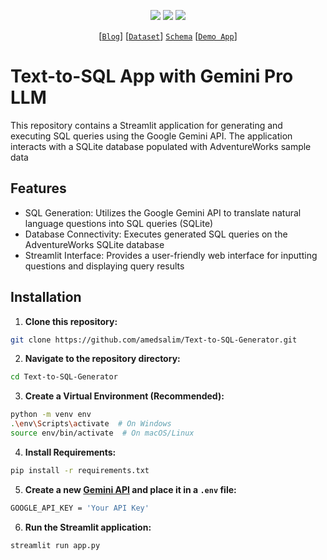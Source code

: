 <p align= "center">
<img src="https://hits.sh/github.com/amedsalim/Text-to-SQL-Generator.git.svg?label=views&color=fe7d37">
<img src="https://img.shields.io/badge/PYTHON-3.9-orange">
<img src="https://img.shields.io/badge/Apache-2.0 license--3.0-orange">
</p>

<div align="center">
  
[[`Blog`](https://amedsalim.github.io/posts/Text-to-SQL)] [[`Dataset`](https://www.kaggle.com/datasets/ukveteran/adventure-works)] [`Schema`](https://amedsalim.github.io/assets/img/RDBMS/img1.png) [[`Demo App`](https://text-to-sql-generator.streamlit.app/)]
  
</div>

# Text-to-SQL App with Gemini Pro LLM

This repository contains a Streamlit application for generating and executing SQL queries using the Google Gemini API. The application interacts with a SQLite database populated with AdventureWorks sample data

## Features
- SQL Generation: Utilizes the Google Gemini API to translate natural language questions into SQL queries (SQLite)
- Database Connectivity: Executes generated SQL queries on the AdventureWorks SQLite database
- Streamlit Interface: Provides a user-friendly web interface for inputting questions and displaying query results

## Installation
1. **Clone this repository:**

```bash
git clone https://github.com/amedsalim/Text-to-SQL-Generator.git
```
2. **Navigate to the repository directory:**

```bash
cd Text-to-SQL-Generator
```
3. **Create a Virtual Environment (Recommended):**

```bash
python -m venv env
.\env\Scripts\activate  # On Windows
source env/bin/activate  # On macOS/Linux
```
4. **Install Requirements:**

```bash
pip install -r requirements.txt
```
5. **Create a new [Gemini API](https://aistudio.google.com/app/apikey) and place it in a `.env` file:**
```bash
GOOGLE_API_KEY = 'Your API Key'
```

6. **Run the Streamlit application:**

```bash
streamlit run app.py
```
